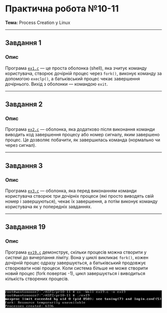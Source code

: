 # Практична робота №10-11

**Тема:** Process Creation у Linux

---

## Завдання 1

### Опис

Програма [`ex1.c`](ex1.c) — це проста оболонка (shell), яка зчитує команду користувача, створює дочірній процес через `fork()`, виконує команду за допомогою `execlp()`, а батьківський процес чекає завершення дочірнього. Вихід з оболонки — командою `exit`.

---

## Завдання 2

### Опис

Програма [`ex2.c`](ex2.c) — оболонка, яка додатково після виконання команди виводить код завершення процесу або номер сигналу, яким завершено процес. Це дозволяє побачити, як завершилась команда (нормально чи через сигнал).

---

## Завдання 3

### Опис

Програма [`ex3.c`](ex3.c) — оболонка, яка перед виконанням команди користувача створює три дочірніх процеси (які просто виводять свій номер і завершуються), чекає їх завершення, а потім виконує команду користувача як у попередніх завданнях.

---

## Завдання 19

### Опис

Програма [`ex19.c`](ex19.c) демонструє, скільки процесів можна створити у системі до вичерпання ліміту. Вона у циклі викликає `fork()`, кожен дочірній процес одразу завершується, а батьківський продовжує створювати нові процеси. Коли система більше не може створити новий процес (fork повертає -1), цикл завершується і виводиться кількість створених процесів.

![Результат виконання завдання продовження](images/ex19.png)
---